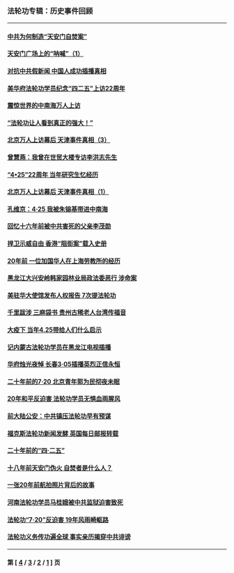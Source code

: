 ### 法轮功专辑：历史事件回顾
---
#### [中共为何制造“天安门自焚案”](../../pages/nf5793/n13183270.md?10050430) 
#### [天安门广场上的“呐喊”（1）](../../pages/nf5793/n13105277.md?10050430) 
#### [对抗中共假新闻 中国人成功插播真相](../../pages/nf5793/n12910618.md?10050430) 
#### [美华府法轮功学员纪念“四二五”上访22周年](../../pages/nf5793/n12904445.md?10050430) 
#### [震惊世界的中南海万人上访](../../pages/nf5793/n12903976.md?10050430) 
#### [“法轮功让人看到真正的强大！”](../../pages/nf5793/n12903195.md?10050430) 
#### [北京万人上访幕后 天津事件真相（3）](../../pages/nf5793/n12902807.md?10050430) 
#### [曾慧燕：我曾在世贸大楼专访李洪志先生](../../pages/nf5793/n12898729.md?10050430) 
#### [“4•25”22周年 当年研究生忆经历](../../pages/nf5793/n12894152.md?10050430) 
#### [北京万人上访幕后 天津事件真相（1）](../../pages/nf5793/n12885174.md?10050430) 
#### [孔维京：4·25 我被朱镕基带进中南海](../../pages/nf5793/n12864987.md?10050430) 
#### [回忆十六年前被中共害死的父亲李茂勋](../../pages/nf5793/n12880270.md?10050430) 
#### [捍卫示威自由 香港“阻街案”载入史册](../../pages/nf5793/n12811245.md?10050430) 
#### [20年前 一位加国华人在上海劳教所的经历](../../pages/nf5793/n12707932.md?10050430) 
#### [黑龙江大兴安岭韩家园林业局政法委恶行 涉命案](../../pages/nf5793/n12622815.md?10050430) 
#### [美驻华大使馆发布人权报告 7次提法轮功](../../pages/nf5793/n12520541.md?10050430) 
#### [千里跋涉 三麻袋书 贵州古稀老人台湾传福音](../../pages/nf5793/n12198750.md?10050430) 
#### [大疫下 当年4.25带给人们什么启示](../../pages/nf5793/n12058565.md?10050430) 
#### [记内蒙古法轮功学员在黑龙江电视插播](../../pages/nf5793/n11699194.md?10050430) 
#### [华府烛光夜悼 长春3·05插播英烈正信永恒](../../pages/nf5793/n11397432.md?10050430) 
#### [二十年前的7·20 北京青年郭为民彻夜未眠](../../pages/nf5793/n11354195.md?10050430) 
#### [20年和平反迫害 法轮功学员无惧血雨腥风](../../pages/nf5793/n11348279.md?10050430) 
#### [前大陆公安：中共镇压法轮功早有预谋](../../pages/nf5793/n11352168.md?10050430) 
#### [福克斯法轮功新闻发酵  英国每日邮报转载](../../pages/nf5793/n11285952.md?10050430) 
#### [二十年前的“四·二五”](../../pages/nf5793/n11207639.md?10050430) 
#### [十八年前天安门伪火 自焚者是什么人？](../../pages/nf5793/n10996556.md?10050430) 
#### [一张20年前航拍照片背后的故事](../../pages/nf5793/n10693797.md?10050430) 
#### [河南法轮功学员马桂娥被中共监狱迫害致死](../../pages/nf5793/n10684974.md?10050430) 
#### [法轮功“7‧20”反迫害 19年风雨崎岖路](../../pages/nf5793/n10570834.md?10050430) 
#### [法轮功义务传功遍全球 事实亲历揭穿中共诽谤](../../pages/nf5793/n10581061.md?10050430) 

---
#### 第 [ [4](./4.md?10050430) / [3](./3.md?10050430) / [2](./2.md?10050430) / [1](./1.md?10050430) ] 页
